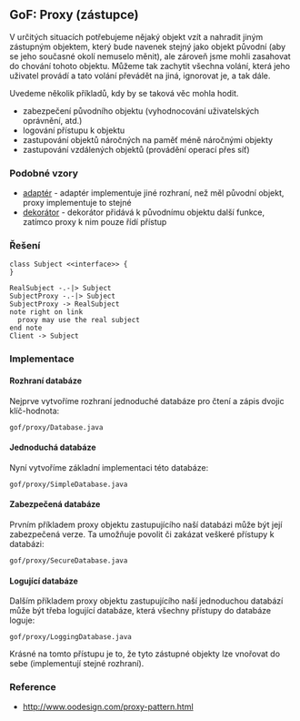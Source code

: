 ## GoF: Proxy (zástupce)

V určitých situacích potřebujeme nějaký objekt vzít a nahradit jiným zástupným objektem, který bude navenek stejný jako objekt původní (aby se jeho současné okolí nemuselo měnit), ale zároveň jsme mohli zasahovat do chování tohoto objektu. Můžeme tak zachytit všechna volání, která jeho uživatel provádí a tato volání převádět na jiná, ignorovat je, a tak dále.

Uvedeme několik příkladů, kdy by se taková věc mohla hodit.

- zabezpečení původního objektu (vyhodnocování uživatelských oprávnění, atd.)
- logování přístupu k objektu
- zastupování objektů náročných na paměť méně náročnými objekty
- zastupování vzdálených objektů (provádění operací přes síť)

### Podobné vzory

- [adaptér](wiki/adapter) - adaptér implementuje jiné rozhraní, než měl původní objekt, proxy implementuje to stejné
- [dekorátor](wiki/decorator) - dekorátor přidává k původnímu objektu další funkce, zatímco proxy k nim pouze řídí přístup

### Řešení

```uml:class
class Subject <<interface>> {
}

RealSubject -.-|> Subject
SubjectProxy -.-|> Subject
SubjectProxy -> RealSubject
note right on link
  proxy may use the real subject
end note
Client -> Subject
```

### Implementace

#### Rozhraní databáze

Nejprve vytvoříme rozhraní jednoduché databáze pro čtení a zápis dvojic klíč-hodnota:

```include:java
gof/proxy/Database.java
```

#### Jednoduchá databáze

Nyní vytvoříme základní implementaci této databáze:

```include:java
gof/proxy/SimpleDatabase.java
```

#### Zabezpečená databáze

Prvním příkladem proxy objektu zastupujícího naší databázi může být její zabezpečená verze. Ta umožňuje povolit či zakázat veškeré přístupy k databázi:

```include:java
gof/proxy/SecureDatabase.java
```

#### Logující databáze

Dalším příkladem proxy objektu zastupujícího naší jednoduchou databází může být třeba logující databáze, která všechny přístupy do databáze loguje:

```include:java
gof/proxy/LoggingDatabase.java
```

Krásné na tomto přístupu je to, že tyto zástupné objekty lze vnořovat do sebe (implementují stejné rozhraní).

### Reference

- http://www.oodesign.com/proxy-pattern.html

